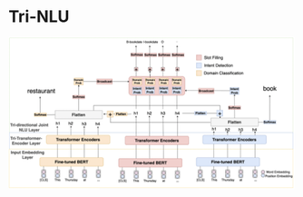# Tri-NLU

![The Tri-NLU model](https://github.com/adlnlp/Tri-NLU/blob/[branch]/ourmodel(1).png?raw=true)
